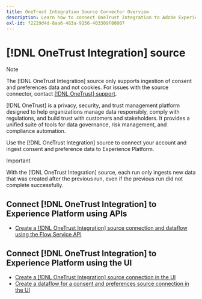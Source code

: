 ```yaml
---
title: OneTrust Integration Source Connector Overview
description: Learn how to connect OneTrust Integration to Adobe Experience Platform using APIs or the user interface.
exl-id: f2229d4d-8aa6-483a-9156-403309f80007
---
```

# [!DNL OneTrust Integration] source

>[!NOTE]
>
>The [!DNL OneTrust Integration] source only supports ingestion of consent and preferences data and not cookies. For issues with the source connector, contact [[!DNL OneTrust] support](https://support.onetrust.com).

[!DNL OneTrust] is a privacy, security, and trust management platform designed to help organizations manage data responsibly, comply with regulations, and build trust with customers and stakeholders. It provides a unified suite of tools for data governance, risk management, and compliance automation.

Use the [!DNL OneTrust Integration] source to connect your account and ingest consent and preference data to Experience Platform.

>[!IMPORTANT]
>
>With the [!DNL OneTrust Integration] source, each run only ingests new data that was created after the previous run, even if the previous run did not complete successfully.

## Connect [!DNL OneTrust Integration] to Experience Platform using APIs

- [Create a [!DNL OneTrust Integration] source connection and dataflow using the Flow Service API](../../tutorials/api/create/consent-and-preferences/onetrust.md)

## Connect [!DNL OneTrust Integration] to Experience Platform using the UI

- [Create a [!DNL OneTrust Integration] source connection in the UI](../../tutorials/ui/create/consent-and-preferences/onetrust.md)
- [Create a dataflow for a consent and preferences source connection in the UI](../../tutorials/ui/dataflow/consent-and-preferences.md)
